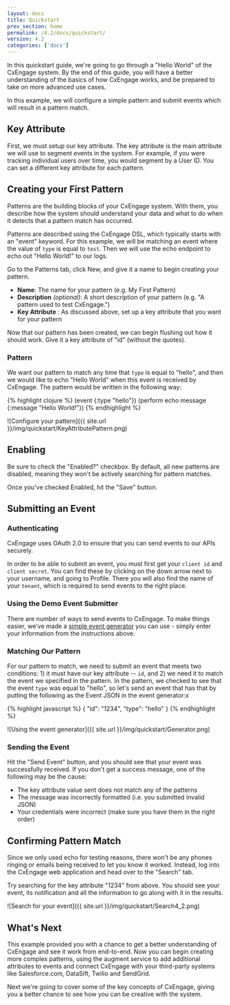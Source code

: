 ```yaml
---
layout: docs
title: Quickstart
prev_section: home
permalink: /4.2/docs/quickstart/
version: 4.2
categories: ['docs']
---
```


In this quickstart guide, we're going to go through a "Hello World" of the
CxEngage system. By the end of this guide, you will have a better understanding
of the basics of how CxEngage works, and be prepared to take on more advanced use cases.

In this example, we will configure a simple pattern and submit events which will
result in a pattern match.

## Key Attribute

First, we must setup our key attribute. The key attribute is the main attribute
we will use to segment events in the system. For example, if you were tracking individual users over time, you would segment by a User ID. You can set a different key attribute for each pattern.

## Creating your First Pattern

Patterns are the building blocks of your CxEngage system. With them, you describe how the system should understand your data and what to do when it detects that a pattern match has occurred.

Patterns are described using the CxEngage DSL, which typically starts with an "event" keyword. For this example, we will be matching an event where the value of `type` is equal to `test`. Then we will use the echo endpoint to echo out "Hello World!" to our logs.

Go to the Patterns tab, click New, and give it a name to begin creating your pattern. 


* __Name__: The name for your pattern (e.g. My First Pattern)
* __Description__ *(optional)*: A short description of your pattern (e.g. "A pattern used to test CxEngage.")
* __Key Attribute__ : As discussed above, set up a key attribute that you want for your pattern

Now that our pattern has been created, we can begin flushing out how it should work. Give it a key attribute of "id" (without the quotes).

### Pattern

We want our pattern to match any time that `type` is equal to "hello", and then we would like to echo "Hello World" when this event is received by CxEngage. The pattern would be written in the following way:

{% highlight clojure %}
(event {:type "hello"})
(perform echo message {:message "Hello World!"})
{% endhighlight %}

![Configure your pattern]({{ site.url }}/img/quickstart/KeyAttributePattern.png)

## Enabling

Be sure to check the "Enabled?" checkbox. By default, all new patterns are disabled, meaning they won't be actively searching for pattern matches.

Once you've checked Enabled, hit the "Save" button.

## Submitting an Event

### Authenticating

CxEngage uses OAuth 2.0 to ensure that you can send events to our APIs securely.

In order to be able to submit an event, you must first get your `client id` and `client secret`. You can find these by clicking on the down arrow next to your username, and going to Profile. There you will also find the name of your `tenant`, which is required to send events to the right place.

### Using the Demo Event Submitter

There are number of ways to send events to CxEngage. To make things easier,
we've made a [simple event generator](https://demo.cxengage.net) you can use - simply enter your information from the instructions above.

### Matching Our Pattern

For our pattern to match, we need to submit an event that meets two conditions: 1) it must have our key attribute -- `id`, and 2) we need it to match the event we specified in the pattern. In the pattern, we checked to see that the event `type` was equal to "hello", so let's send an event that has that by putting the following as the Event JSON in the event generator:x

{% highlight javascript %}
{
  "id": "1234",
  "type": "hello"
}
{% endhighlight %}

![Using the event generator]({{ site.url }}/img/quickstart/Generator.png)

### Sending the Event

Hit the "Send Event" button, and you should see that your event was successfully received. If you don't get a success message, one of the following may be the cause:

* The key attribute value sent does not match any of the patterns
* The message was incorrectly formatted (i.e. you submitted invalid JSON)
* Your credentials were incorrect (make sure you have them in the right order)

## Confirming Pattern Match

Since we only used echo for testing reasons, there won't be any phones ringing or emails being received to let you know it worked. Instead, log into the CxEngage web application and head over to the "Search" tab.

Try searching for the key attribute "1234" from above. You should see your event, its notification and all the information to go along with it in the results.

![Search for your event]({{ site.url }}/img/quickstart/Search4_2.png)

## What's Next

This example provided you with a chance to get a better understanding of
CxEngage and see it work from end-to-end. Now you can begin creating more complex patterns, using the augment service to add additional attributes to events and connect CxEngage with your third-party systems like Salesforce.com, DataSift, Twilio and SendGrid.

Next we're going to cover some of the key concepts of CxEngage, giving you a
better chance to see how you can be creative with the system.
